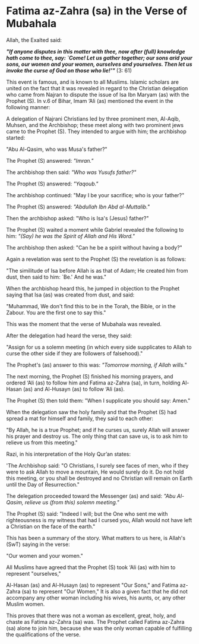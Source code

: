 Fatima az-Zahra (sa) in the Verse of Mubahala
=============================================

Allah, the Exalted said:

***"If anyone disputes in this matter with thee, now after (full)
knowledge hath come to thee, say: \`Come! Let us gather together; our
sons arid your sons, our women and your women, ourselves and yourselves.
Then let us invoke the curse of God on those who lie!'"*** (3: 61)

This event is famous, and is known to all Muslims. Islamic scholars are
united on the fact that it was revealed in regard to the Christian
delegation who came from Najran to dispute the issue of Isa Ibn Maryam
(as) with the Prophet (S). In v.6 of Bihar, Imam ‘Ali (as) mentioned the
event in the following manner:

A delegation of Najrani Christians led by three prominent men, Al-Aqib,
Muhsen, and the Archbishop; these meet along with two prominent jews
came to the Prophet (S). They intended to argue with him; the archbishop
started:

"Abu Al-Qasim, who was Musa's father?"

The Prophet (S) answered: *"Imran."*

The archbishop then said: *"Who was Yusufs* *father?"*

The Prophet (S) answered: *"Yaqoub."*

The archbishop continued: "May I be your sacrifice; who is your father?"

The Prophet (S) answered: *"Abdullah Ibn Abd al-Muttalib."*

Then the archbishop asked: "Who is Isa's (Jesus) father?"

The Prophet (S) waited a moment while Gabriel revealed the following to
him: *"(Say) he was the Spirit of Allah and His Word."*

The archbishop then asked: "Can he be a spirit without having a body?"

Again a revelation was sent to the Prophet (S) the revelation is as
follows:

"The similitude of Isa before Allah is as that of Adam; He created him
from dust, then said to him: \`Be.' And he was."

When the archbishop heard this, he jumped in objection to the Prophet
saying that Isa (as) was created from dust, and said:

"Muhammad, We don't find this to be in the Torah, the Bible, or in the
Zabour. You are the first one to say this."

This was the moment that the verse of Mubahala was revealed.

After the delegation had heard the verse, they said:

"Assign for us a solemn meeting (in which every side supplicates to
Allah to curse the other side if they are followers of falsehood)."

The Prophet's (as) answer to this was: *"Tomorrow morning, if Allah
wills."*

The next morning, the Prophet (S) finished his morning prayers, and
ordered ‘Ali (as) to follow him and Fatima az-Zahra (sa), in turn,
holding Al-Hasan (as) and Al-Husayn (as) to follow ‘Ali (as).

The Prophet (S) then told them: "When I supplicate you should say:
Amen."

When the delegation saw the holy family and that the Prophet (S) had
spread a mat for himself and family, they said to each other:

"By Allah, he is a true Prophet; and if he curses us, surely Allah will
answer his prayer and destroy us. The only thing that can save us, is to
ask him to relieve us from this meeting."

Razi, in his interpretation of the Holy Qur’an states:

'The Archbishop said: "O Christians, I surely see faces of men, who if
they were to ask Allah to move a mountain, He would surely do it. Do not
hold this meeting, or you shall be destroyed and no Christian will
remain on Earth until the Day of Resurrection."

The delegation proceeded toward the Messenger (as) and said: *"Abu
Al-Qasim, relieve us (from this) solemn meeting."*

The Prophet (S) said: "Indeed I will; but the One who sent me with
righteousness is my witness that had I cursed you, Allah would not have
left a Christian on the face of the earth."

This has been a summary of the story. What matters to us here, is
Allah's (SwT) saying in the verse:

"Our women and your women."

All Muslims have agreed that the Prophet (S) took ‘Ali (as) with him to
represent "ourselves,"

Al-Hasan (as) and Al-Husayn (as) to represent "Our Sons," and Fatima
az-Zahra (sa) to represent "Our Women," It is also a given fact that he
did not accompany any other woman including his wives, his aunts, or,
any other Muslim women.

This proves that there was not a woman as excellent, great, holy, and
chaste as Fatima az-Zahra (sa) was. The Prophet called Fatima az-Zahra
(sa) alone to join him, because she was the only woman capable of
fulfilling the qualifications of the verse.


